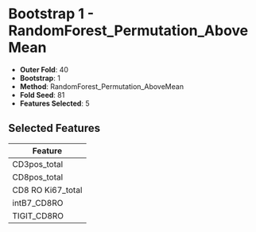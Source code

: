 # Bootstrap 1 - RandomForest_Permutation_AboveMean

- **Outer Fold**: 40
- **Bootstrap**: 1
- **Method**: RandomForest_Permutation_AboveMean
- **Fold Seed**: 81
- **Features Selected**: 5

## Selected Features

| Feature |
|---------|
| CD3pos_total |
| CD8pos_total |
| CD8 RO Ki67_total |
| intB7_CD8RO |
| TIGIT_CD8RO |
